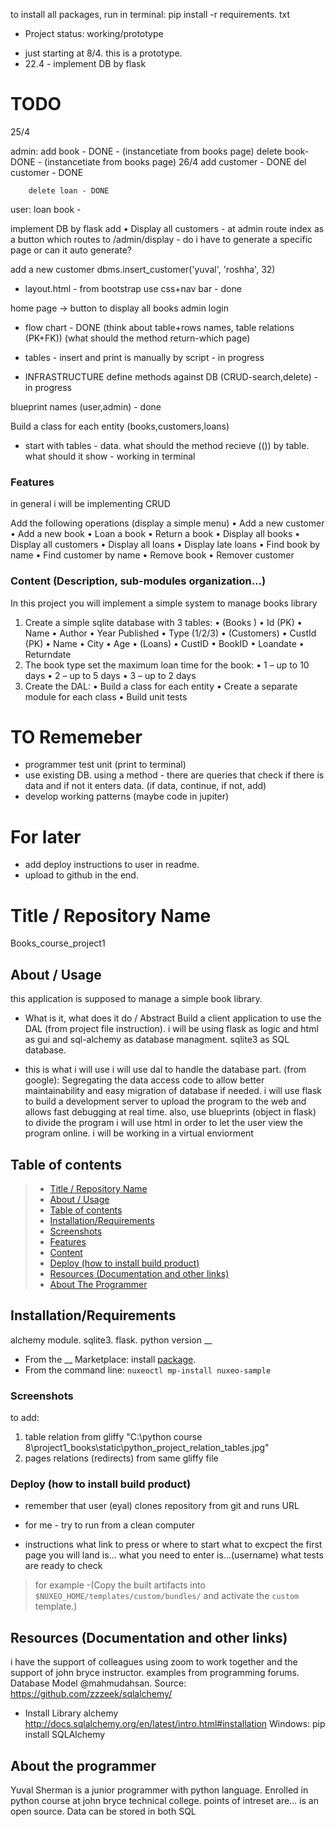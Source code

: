 to install all packages, run in terminal: pip install -r requirements. txt



* Project status: working/prototype
- just starting at 8/4. this is a prototype.
- 22.4 - implement DB by flask

# TODO



25/4 

  admin: 
        add book - DONE - (instancetiate from books page)
        delete book- DONE - (instancetiate from books page)
26/4
        add customer - DONE
        del customer - DONE

        delete loan - DONE
   user:
        loan book - 





implement DB by flask
        add • Display all customers - at admin route index as a button
        which routes to /admin/display - do i have to generate a specific page or can it auto generate?










add a new customer
dbms.insert_customer('yuval', 'roshha', 32)


- layout.html - from bootstrap use css+nav bar - done

home page -> button to display all books
admin login

 - flow chart - DONE
 (think about table+rows names, table relations (PK+FK))
 (what should the method return-which page)

- tables - insert and print is manually by script - in progress

- INFRASTRUCTURE
 define methods against DB (CRUD-search,delete) - in progress

 blueprint names (user,admin) - done
 
 Build a class for each entity (books,customers,loans)

 - start with tables - data. what should the method recieve (()) by table. what should it show - working in terminal

### Features
in general i will be implementing CRUD

Add the following operations (display a simple menu)
•	Add a new customer
•	Add a new book
•	Loan a book
•	Return a book
•	Display all books
•	Display all customers
•	Display all loans
•	Display late loans
•	Find book by name
•	Find customer by name
•	Remove book
•	Remover customer

### Content (Description, sub-modules organization...)

In this project you will implement a simple system to manage books library

1.	Create a simple sqlite database with 3 tables:
•	             (Books )
•	Id (PK)
•	Name
•	Author 
•	Year Published 
•	Type (1/2/3)
•	           (Customers)
•	CustId (PK)
•	Name
•	City
•	Age
•	             (Loans)
•	CustID 
•	BookID
•	Loandate
•	Returndate
2.	The book type set the maximum loan time for the book:
•	1 – up to 10 days
•	2 – up to 5 days
•	3 – up to 2 days
3.	Create the DAL:
•	Build a class for each entity
•	Create a separate module for each class
•	Build unit tests 

# TO Rememeber
* programmer test unit (print to terminal)
* use existing DB. using a method - there are queries that check if there is data and if not it enters data. (if data, continue, if not, add)
* develop working patterns (maybe code in jupiter)

# For later
- add deploy instructions to user in readme.
- upload to github in the end.


# Title / Repository Name
Books_course_project1

## About / Usage
this application is supposed to manage a simple book library. 

* What is it, what does it do / Abstract
Build a client application to use the DAL (from project file instruction). i will be using flask as logic and html as gui and sql-alchemy as database managment. sqlite3 as SQL database.

* this is what i will use
i will use dal to handle the database part. (from google): Segregating the data access code to allow better maintainability and easy migration of database if needed.
i will use flask to build a development server to upload the program to the web and allows fast debugging at real time. also, use blueprints (object in flask) to divide the program
i will use html in order to let the user view the program online.
i will be working in a virtual enviorment


## Table of contents

> * [Title / Repository Name](#title--repository-name)
> * [About / Usage](#about--Usage)
> * [Table of contents](#table-of-contents)
> * [Installation/Requirements](#installation)
> * [Screenshots](#screenshots)
> * [Features](#features)
> * [Content](#content)
> * [Deploy (how to install build product)](#deploy-how-to-install-build-product)
> * [Resources (Documentation and other links)](#resources-documentation-and-other-links)
> * [About The Programmer](#about-Yuval)

## Installation/Requirements
alchemy module. sqlite3. flask. python version __
* From the __ Marketplace: install [package](link). 
* From the command line: `nuxeoctl mp-install nuxeo-sample`

### Screenshots
to add:
 1. table relation from gliffy "C:\python course 8\project1_books\static\python_project_relation_tables.jpg"
 2. pages relations (redirects) from same gliffy file


### Deploy (how to install build product)

* remember that user (eyal) clones repository from git and runs URL
* for me - try to run from a clean computer 

* instructions 
what link to press or where to start
what to excpect
the first page you will land is...
what you need to enter is...(username)
what tests are ready to check




 > for example -(Copy the built artifacts into `$NUXEO_HOME/templates/custom/bundles/` and activate the `custom` template.)

## Resources (Documentation and other links)
i have the support of colleagues using zoom to work together and the support of john bryce instructor. examples from programming forums.
Database Model @mahmudahsan. Source: https://github.com/zzzeek/sqlalchemy/
- Install Library alchemy
http://docs.sqlalchemy.org/en/latest/intro.html#installation
Windows:
pip install SQLAlchemy 


## About the programmer

Yuval Sherman is a junior programmer with python language.
Enrolled in python course at john bryce technical college.
points of intreset are...
is an open source. Data can be stored in both SQL
